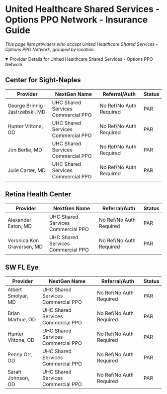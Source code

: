 # United Healthcare Shared Services - Options PPO Network - Insurance Guide

*This page lists providers who accept United Healthcare Shared Services - Options PPO Network, grouped by location.*

<details open><summary>Provider Details for United Healthcare Shared Services - Options PPO Network</summary>

## Center for Sight-Naples

| Provider | NextGen Name | Referral/Auth | Status |
|----------|-------------|--------------|--------|
| George Brinnig-Jastrzebski, MD | UHC Shared Services Commercial PPO | No Ref/No Auth Required | PAR |
| Hunter Vittone, OD | UHC Shared Services Commercial PPO | No Ref/No Auth Required | PAR |
| Jon Berlie, MD | UHC Shared Services Commercial PPO | No Ref/No Auth Required | PAR |
| Julie Carter, MD | UHC Shared Services Commercial PPO | No Ref/No Auth Required | PAR |

## Retina Health Center

| Provider | NextGen Name | Referral/Auth | Status |
|----------|-------------|--------------|--------|
| Alexander Eaton, MD | UHC Shared Services Commercial PPO | No Ref/No Auth Required | PAR |
| Veronica Kon Graversen, MD | UHC Shared Services Commercial PPO | No Ref/No Auth Required | PAR |

## SW FL Eye

| Provider | NextGen Name | Referral/Auth | Status |
|----------|-------------|--------------|--------|
| Albert Smolyar, MD | UHC Shared Services Commercial PPO | No Ref/No Auth Required | PAR |
| Brian Marhue, OD | UHC Shared Services Commercial PPO | No Ref/No Auth Required | PAR |
| Hunter Vittone, OD | UHC Shared Services Commercial PPO | No Ref/No Auth Required | PAR |
| Penny Orr, OD | UHC Shared Services Commercial PPO | No Ref/No Auth Required | PAR |
| Sarah Johnson, OD | UHC Shared Services Commercial PPO | No Ref/No Auth Required | PAR |

</details>

